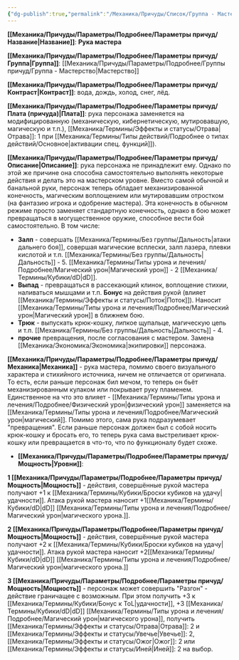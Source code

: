 ```yaml
---
{"dg-publish":true,"permalink":"/Механика/Причуды/Список/Группа - Мастерство/Рука мастера/","noteIcon":"","created":"2025-09-07T13:19:22.345+03:00","updated":"2025-09-11T14:07:32.284+03:00"}
---
```




**[[Механика/Причуды/Параметры/Подробнее/Параметры причуд/Название\|Название]]**: **Рука мастера**

**[[Механика/Причуды/Параметры/Подробнее/Параметры причуд/Группа\|Группа]]**: [[Механика/Причуды/Параметры/Подробнее/Группы причуд/Группа - Мастерство\|Мастерство]] 

**[[Механика/Причуды/Параметры/Подробнее/Параметры причуд/Контраст\|Контраст]]**: вода, дождь, холод, снег, лёд. 

**[[Механика/Причуды/Параметры/Подробнее/Параметры причуд/Плата (причуда)\|Плата]]**: рука персонажа заменяется на модифицированную (механическую, кибернетическую, мутировавшую, магическую и т.п.),  [[Механика/Термины/Эффекты и статусы/Отрава\|Отрава]]: 1 при [[Механика/Термины/Типы действий/Подробнее о типах действий/Основное\|активации спец. функций]]).

**[[Механика/Причуды/Параметры/Подробнее/Параметры причуд/Описание\|Описание]]**: рука персонажа не принадлежит ему. Однако по этой же причине она способна самостоятельно выполнять некоторые действия и делать это на мастерском уровне. Вместо самой обычной и банальной руки, персонаж теперь обладает механизированной конечность, магическим воплощением или мутировавшим отростком (на фантазию игрока и одобрение мастера). Эта конечность в обычном режиме просто заменяет стандартную конечность, однако в бою может превращаться в могущественное оружие, способное вести бой самостоятельно. В том числе:


- **Залп** - совершать [[Механика/Термины/Без группы/Дальность\|атаки дальнего боя]], совершая магические всплески, залп лазера, плевки кислотой и т.п. [[Механика/Термины/Без группы/Дальность\|Дальность]] - 5. [[Механика/Термины/Типы урона и лечения/Подробнее/Магический урон\|Магический урон]] - 2 [[Механика/Термины/Кубики/dD\|dD]].
- **Выпад** - превращаться в рассекающий клинок, воплощение стихии, наливаться мышцами и т.п. **Бонус** на действия рукой (влияет [[Механика/Термины/Эффекты и статусы/Поток\|Поток]]). Наносит [[Механика/Термины/Типы урона и лечения/Подробнее/Магический урон\|Магический урон]] в ближнем бою.
- **Трюк** - выпускать крюк-кошку, липкое щупальце, магическую цепь и т.п. [[Механика/Термины/Без группы/Дальность\|Дальность]] - 4. 
- **прочие** превращения, после согласования с мастером. Замена [[Механика/Экономика/Экономика\|экипировки]] персонажа. 


**[[Механика/Причуды/Параметры/Подробнее/Параметры причуд/Механика\|Механика]]** - рука мастера, помимо своего визуального характера и стихийного источника, ничем не отличается от оригинала. То есть, если раньше персонаж бил мечом, то теперь он бьёт механизированным кулаком или покрывает руку пламенем. Единственное на что это влияет - [[Механика/Термины/Типы урона и лечения/Подробнее/Физический урон\|физический урон]] заменяется на [[Механика/Термины/Типы урона и лечения/Подробнее/Магический урон\|магический]]. Помимо этого, сама рука подразумевает "превращения". Если раньше персонаж должен был с собой носить крюк-кошку и бросать его, то теперь рука сама выстреливает крюк-кошку или превращается в что-то, что по функционалу будет схоже. 


- **[[Механика/Причуды/Параметры/Подробнее/Параметры причуд/Мощность\|Уровни]]**:

**1 [[Механика/Причуды/Параметры/Подробнее/Параметры причуд/Мощность\|Мощность]]** - действия, совершённые рукой мастера получают +1 к [[Механика/Термины/Кубики/Броски кубиков на удачу\|удачности]]. Атака рукой мастера наносит +1[[Механика/Термины/Кубики/dD\|dD]] [[Механика/Термины/Типы урона и лечения/Подробнее/Магический урон\|магического урона.]]. 

**2 [[Механика/Причуды/Параметры/Подробнее/Параметры причуд/Мощность\|Мощность]]** - действия, совершённые рукой мастера получают +2 к [[Механика/Термины/Кубики/Броски кубиков на удачу\|удачности]]. Атака рукой мастера наносит +2[[Механика/Термины/Кубики/dD\|dD]] [[Механика/Термины/Типы урона и лечения/Подробнее/Магический урон\|магического урона.]]

**3 [[Механика/Причуды/Параметры/Подробнее/Параметры причуд/Мощность\|Мощность]]** - персонаж может совершить "Разгон" - действие граничащее с возможным. При этом получить +3 к [[Механика/Термины/Кубики/Бонус к ToL\|удачности]], +3 [[Механика/Термины/Кубики/dD\|dD]] [[Механика/Термины/Типы урона и лечения/Подробнее/Магический урон\|магического урона]], получить [[Механика/Термины/Эффекты и статусы/Отрава\|Отрава]]: 2 и [[Механика/Термины/Эффекты и статусы/Увечье\|Увечье]]: 2, [[Механика/Термины/Эффекты и статусы/Ожог\|Ожог]]: 2 или [[Механика/Термины/Эффекты и статусы/Иней\|Иней]]: 2 на выбор. 